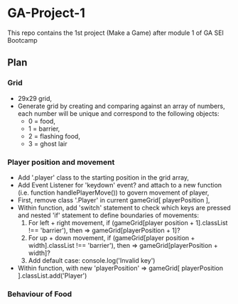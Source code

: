 # GA-Project-1
This repo contains the 1st project (Make a Game) after module 1 of GA SEI Bootcamp

## Plan

### Grid
* 29x29 grid,
* Generate grid by creating and comparing against an array of numbers, each number will be unique and correspond to the following objects:
  * 0 = food,
  * 1 = barrier,
  * 2 = flashing food,
  * 3 = ghost lair

### Player position and movement
* Add '.player' class to the starting position in the grid array,
* Add Event Listener for 'keydown' event? and attach to a new function (i.e. function handlePlayerMove()) to govern movement of player,
* First, remove class '.Player' in current gameGrid[ playerPosition ],
* Within function, add 'switch' statement to check which keys are pressed and nested 'if' statement to define boundaries of movements:
  1. For left + right movement, if (gameGrid[player position + 1].classList !== 'barrier'), then => gameGrid[playerPosition + 1]?
  2. For up + down movement, if (gameGrid[player position + width].classList !== 'barrier'), then => gameGrid[playerPosition + width]?
  3. Add default case: console.log('Invalid key')
* Within function, with new 'playerPosition' => gameGrid[ playerPosition ].classList.add('Player')








### Behaviour of Food